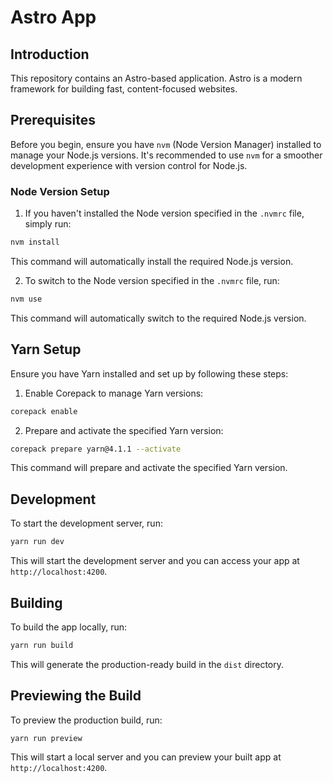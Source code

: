 # Astro App

## Introduction

This repository contains an Astro-based application. Astro is a modern framework for building fast, content-focused websites.

## Prerequisites

Before you begin, ensure you have `nvm` (Node Version Manager) installed to manage your Node.js versions. It's recommended to use `nvm` for a smoother development experience with version control for Node.js.

### Node Version Setup

1. If you haven't installed the Node version specified in the `.nvmrc` file, simply run:

```bash
nvm install
```

This command will automatically install the required Node.js version.

2. To switch to the Node version specified in the `.nvmrc` file, run:

```bash
nvm use
```

This command will automatically switch to the required Node.js version.

## Yarn Setup

Ensure you have Yarn installed and set up by following these steps:

1. Enable Corepack to manage Yarn versions:

```bash
corepack enable
```

2. Prepare and activate the specified Yarn version:

```bash
corepack prepare yarn@4.1.1 --activate
```

This command will prepare and activate the specified Yarn version.

## Development

To start the development server, run:

```bash
yarn run dev
```

This will start the development server and you can access your app at `http://localhost:4200`.

## Building

To build the app locally, run:

```bash
yarn run build
```

This will generate the production-ready build in the `dist` directory.

## Previewing the Build

To preview the production build, run:

```bash
yarn run preview
```

This will start a local server and you can preview your built app at `http://localhost:4200`.
